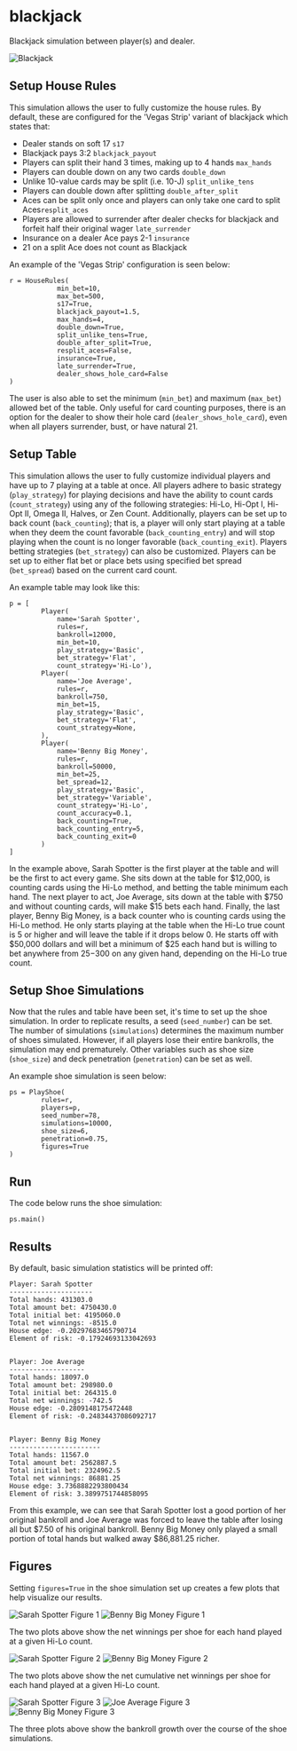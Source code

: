 # blackjack
Blackjack simulation between player(s) and dealer.

![Blackjack](/documentation/blackjack.jpg?raw=true)

## Setup House Rules

This simulation allows the user to fully customize the house rules. By default, these are configured for the 'Vegas Strip' variant of blackjack which states that:

- Dealer stands on soft 17 `s17`
- Blackjack pays 3:2 `blackjack_payout`
- Players can split their hand 3 times, making up to 4 hands `max_hands`
- Players can double down on any two cards `double_down`
- Unlike 10-value cards may be split (i.e. 10-J) `split_unlike_tens`
- Players can double down after splitting `double_after_split`
- Aces can be split only once and players can only take one card to split Aces`resplit_aces`
- Players are allowed to surrender after dealer checks for blackjack and forfeit half their original wager `late_surrender`
- Insurance on a dealer Ace pays 2-1 `insurance`
- 21 on a split Ace does not count as Blackjack

An example of the 'Vegas Strip' configuration is seen below:
```
r = HouseRules(
            min_bet=10,
            max_bet=500,
            s17=True,
            blackjack_payout=1.5,
            max_hands=4,
            double_down=True,
            split_unlike_tens=True,
            double_after_split=True,
            resplit_aces=False,
            insurance=True,
            late_surrender=True,
            dealer_shows_hole_card=False
)
```

The user is also able to set the minimum (`min_bet`) and maximum (`max_bet`) allowed bet of the table. Only useful for card counting purposes, there is an option for the dealer to show their hole card (`dealer_shows_hole_card`), even when all players surrender, bust, or have natural 21. 

## Setup Table

This simulation allows the user to fully customize individual players and have up to 7 playing at a table at once. All players adhere to basic strategy (`play_strategy`) for playing decisions and have the ability to count cards (`count_strategy`) using any of the following strategies: Hi-Lo, Hi-Opt I, Hi-Opt II, Omega II, Halves, or Zen Count. Additionally, players can be set up to back count (`back_counting`); that is, a player will only start playing at a table when they deem the count favorable (`back_counting_entry`) and will stop playing when the count is no longer favorable (`back_counting_exit`). Players betting strategies (`bet_strategy`) can also be customized. Players can be set up to either flat bet or place bets using specified bet spread (`bet_spread`) based on the current card count.

An example table may look like this:
```
p = [
        Player(
            name='Sarah Spotter',
            rules=r,
            bankroll=12000,
            min_bet=10,
            play_strategy='Basic',
            bet_strategy='Flat',
            count_strategy='Hi-Lo'),
        Player(
            name='Joe Average',
            rules=r,
            bankroll=750,
            min_bet=15,
            play_strategy='Basic',
            bet_strategy='Flat',
            count_strategy=None,
        ),
        Player(
            name='Benny Big Money',
            rules=r,
            bankroll=50000,
            min_bet=25,
            bet_spread=12,
            play_strategy='Basic',
            bet_strategy='Variable',
            count_strategy='Hi-Lo',
            count_accuracy=0.1,
            back_counting=True,
            back_counting_entry=5,
            back_counting_exit=0
        )
]
```
In the example above, Sarah Spotter is the first player at the table and will be the first to act every game. She sits down at the table for $12,000, is counting cards using the Hi-Lo method, and betting the table minimum each hand. The next player to act, Joe Average, sits down at the table with $750 and without counting cards, will make $15 bets each hand. Finally, the last player, Benny Big Money, is a back counter who is counting cards using the Hi-Lo method. He only starts playing at the table when the Hi-Lo true count is 5 or higher and will leave the table if it drops below 0. He starts off with $50,000 dollars and will bet a minimum of $25 each hand but is willing to bet anywhere from $25-$300 on any given hand, depending on the Hi-Lo true count.

## Setup Shoe Simulations

Now that the rules and table have been set, it's time to set up the shoe simulation. In order to replicate results, a seed (`seed_number`) can be set. The number of simulations (`simulations`) determines the maximum number of shoes simulated. However, if all players lose their entire bankrolls, the simulation may end prematurely. Other variables such as shoe size (`shoe_size`) and deck penetration (`penetration`) can be set as well. 

An example shoe simulation is seen below:
```
ps = PlayShoe(
        rules=r,
        players=p,
        seed_number=78,
        simulations=10000,
        shoe_size=6,
        penetration=0.75,
        figures=True
)
```

## Run 

The code below runs the shoe simulation:
```
ps.main()
```

## Results

By default, basic simulation statistics will be printed off:
```
Player: Sarah Spotter
---------------------
Total hands: 431303.0
Total amount bet: 4750430.0
Total initial bet: 4195060.0
Total net winnings: -8515.0
House edge: -0.20297683465790714
Element of risk: -0.17924693133042693


Player: Joe Average
-------------------
Total hands: 18097.0
Total amount bet: 298980.0
Total initial bet: 264315.0
Total net winnings: -742.5
House edge: -0.2809148175472448
Element of risk: -0.24834437086092717


Player: Benny Big Money
-----------------------
Total hands: 11567.0
Total amount bet: 2562887.5
Total initial bet: 2324962.5
Total net winnings: 86881.25
House edge: 3.7368882293800434
Element of risk: 3.3899751744858095
```

From this example, we can see that Sarah Spotter lost a good portion of her original bankroll and Joe Average was forced to leave the table after losing all but $7.50 of his original bankroll. Benny Big Money only played a small portion of total hands but walked away $86,881.25 richer. 

## Figures

Setting `figures=True` in the shoe simulation set up creates a few plots that help visualize our results.

![Sarah Spotter Figure 1](/documentation/sarah_spotter_fig1.png?raw=true)
![Benny Big Money Figure 1](/documentation/benny_big_money_fig1.png?raw=true)

The two plots above show the net winnings per shoe for each hand played at a given Hi-Lo count. 

![Sarah Spotter Figure 2](/documentation/sarah_spotter_fig2.png?raw=true)
![Benny Big Money Figure 2](/documentation/benny_big_money_fig2.png?raw=true)

The two plots above show the net cumulative net winnings per shoe for each hand played at a given Hi-Lo count.

![Sarah Spotter Figure 3](/documentation/sarah_spotter_fig3.png?raw=true)
![Joe Average Figure 3](/documentation/joe_average_fig3.png?raw=true)
![Benny Big Money Figure 3](/documentation/benny_big_money_fig3.png?raw=true)

The three plots above show the bankroll growth over the course of the shoe simulations. 


